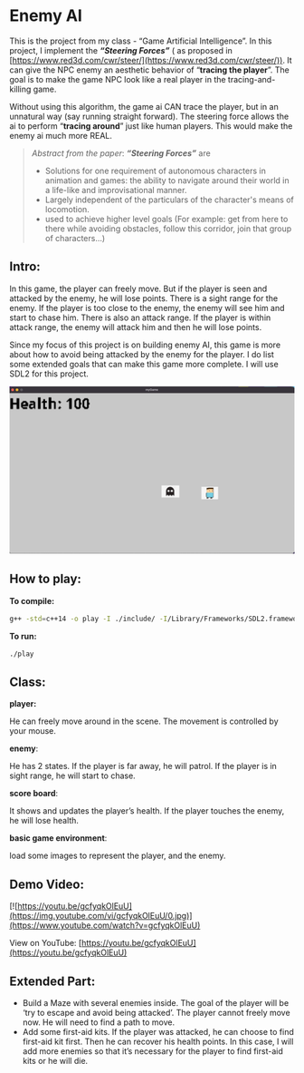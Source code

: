 # Enemy AI


This is the project from my class - “Game Artificial Intelligence”. In this project, I implement the ***“Steering Forces”*** ( as proposed in [https://www.red3d.com/cwr/steer/](https://www.red3d.com/cwr/steer/)). It can give the NPC enemy an aesthetic behavior of “**tracing the player**”. The goal is to make the game NPC look like a real player in the tracing-and-killing game. 

Without using this algorithm, the game ai CAN trace the player, but in an unnatural way (say running straight forward). The steering force allows the ai to perform “**tracing around**” just like human players. This would make the enemy ai much more REAL.
<br>

> *Abstract from the paper*: ***“Steering Forces”*** are
> * Solutions for one requirement of autonomous characters in animation and games: the ability to navigate around their world in a life-like and improvisational manner. 
> * Largely independent of the particulars of the character's means of locomotion. 
> * used to achieve higher level goals (For example: get from here to there while avoiding obstacles, follow this corridor, join that group of characters...)


## Intro:

In this game, the player can freely move. But if the player is seen and attacked by the
enemy, he will lose points. There is a sight range for the enemy. If the player is too close
to the enemy, the enemy will see him and start to chase him. There is also an attack
range. If the player is within attack range, the enemy will attack him and then he will lose
points. 

Since my focus of this project is on building enemy AI, this game is more about
how to avoid being attacked by the enemy for the player. I do list some extended goals that can make this game more complete. I will use SDL2 for this project.

 

![game.png](game.png)

## How to play:

**To compile:**

```bash
g++ -std=c++14 -o play -I ./include/ -I/Library/Frameworks/SDL2.framework/Headers ./*.cpp -F/Library/Frameworks -framework SDL2 -I/Library/Frameworks/SDL2_image.framework/Headers -F/Library/Frameworks -framework SDL2_image -lSDL2_ttf
```

**To run:**

```bash
./play
```

## Class:

**player:** 

He can freely move around in the scene. The movement is controlled by your mouse.

**enemy**: 

He has 2 states. If the player is far away, he will patrol. If the player is in sight range, he will start to chase.

**score board**:

It shows and updates the player’s health. If the player touches the enemy, he will lose health.

**basic game environment**: 

load some images to represent the player, and the enemy.

## Demo Video:

[![https://youtu.be/gcfyqkOlEuU](https://img.youtube.com/vi/gcfyqkOlEuU/0.jpg)](https://www.youtube.com/watch?v=gcfyqkOlEuU)

View on YouTube: [https://youtu.be/gcfyqkOlEuU](https://youtu.be/gcfyqkOlEuU)

## **Extended Part:**

- Build a Maze with several enemies inside. The goal of the player will be ‘try to escape and avoid being attacked’. The player cannot freely move now. He will need to find a path to move.
- Add some first-aid kits. If the player was attacked, he can choose to find first-aid kit first. Then he can recover his health points. In this case, I will add more enemies so that it’s necessary for the player to find first-aid kits or he will die.
